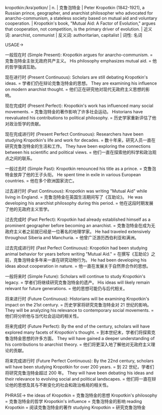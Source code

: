 kropotkin:/krəˈpɒtkɪn/ | n. | 克鲁泡特金 |  Peter Kropotkin (1842-1921), a Russian prince, geographer, and anarchist philosopher who advocated for anarcho-communism, a stateless society based on mutual aid and voluntary cooperation. |  Kropotkin's book, "Mutual Aid: A Factor of Evolution," argues that cooperation, not competition, is the primary driver of evolution. | 近义词: anarchist, communist | 反义词: authoritarian, capitalist | 词性: 名词

USAGE->

一般现在时 (Simple Present):
Kropotkin argues for anarcho-communism. = 克鲁泡特金主张无政府共产主义。
His philosophy emphasizes mutual aid. = 他的哲学强调互助。

现在进行时 (Present Continuous):
Scholars are still debating Kropotkin's ideas. = 学者们仍在辩论克鲁泡特金的思想。
They are examining his influence on modern anarchist thought. = 他们正在研究他对现代无政府主义思想的影响。

现在完成时 (Present Perfect):
Kropotkin's work has influenced many social movements. = 克鲁泡特金的著作影响了许多社会运动。
Historians have reevaluated his contributions to political philosophy. = 历史学家重新评估了他对政治哲学的贡献。

现在完成进行时 (Present Perfect Continuous):
Researchers have been studying Kropotkin's life and work for decades. = 数十年来，研究人员一直在研究克鲁泡特金的生活和工作。
They have been exploring the connections between his scientific and political views. = 他们一直在探索他的科学和政治观点之间的联系。

一般过去时 (Simple Past):
Kropotkin renounced his title as a prince. = 克鲁泡特金放弃了他的王子头衔。
He spent time in exile in various European countries. = 他在多个欧洲国家流亡。

过去进行时 (Past Continuous):
Kropotkin was writing "Mutual Aid" while living in England. = 克鲁泡特金在英国生活期间写了《互助论》。
He was developing his anarchist philosophy during this period. = 他在这段时期发展了他的无政府主义哲学。

过去完成时 (Past Perfect):
Kropotkin had already established himself as a prominent geographer before becoming an anarchist. = 克鲁泡特金在成为无政府主义者之前就已经是一位著名的地理学家。
He had traveled extensively throughout Siberia and Manchuria. = 他曾广泛游历西伯利亚和满洲。

过去完成进行时 (Past Perfect Continuous):
Kropotkin had been studying animal behavior for years before writing "Mutual Aid." = 在撰写《互助论》之前，克鲁泡特金多年来一直在研究动物行为。
He had been developing his ideas about cooperation in nature. = 他一直在发展关于自然界合作的思想。

一般将来时 (Simple Future):
Scholars will continue to study Kropotkin's legacy. = 学者们将继续研究克鲁泡特金的遗产。
His ideas will likely remain relevant for future generations. = 他的思想可能仍与后代相关。

将来进行时 (Future Continuous):
Historians will be examining Kropotkin's impact on the 21st century. = 历史学家将研究克鲁泡特金对 21 世纪的影响。
They will be analyzing his relevance to contemporary social movements. = 他们将分析他与当代社会运动的相关性。

将来完成时 (Future Perfect):
By the end of the century, scholars will have explored many facets of Kropotkin's thought. = 到本世纪末，学者们将探索克鲁泡特金思想的许多方面。
They will have gained a deeper understanding of his contributions to anarchist theory. = 他们将更深入地了解他对无政府主义理论的贡献。

将来完成进行时 (Future Perfect Continuous):
By the 22nd century, scholars will have been studying Kropotkin for over 200 years. = 到 22 世纪，学者们将研究克鲁泡特金超过 200 年。
They will have been debating his ideas and their relevance to evolving social and political landscapes. = 他们将一直在辩论他的思想及其与不断变化的社会和政治格局的相关性。


PHRASE->
the ideas of Kropotkin = 克鲁泡特金的思想
Kropotkin's philosophy = 克鲁泡特金的哲学
Kropotkin's influence = 克鲁泡特金的影响
reading Kropotkin = 阅读克鲁泡特金的著作
studying Kropotkin = 研究克鲁泡特金
